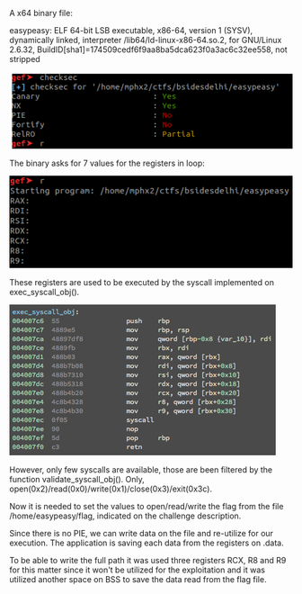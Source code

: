 A x64 binary file:

easypeasy: ELF 64-bit LSB executable, x86-64, version 1 (SYSV), dynamically linked, interpreter /lib64/ld-linux-x86-64.so.2, 
for GNU/Linux 2.6.32, BuildID[sha1]=174509cedf6f9aa8ba5dca623f0a3ac6c32ee558, not stripped

![checksec](checksec.png)

The binary asks for 7 values for the registers in loop: 

![exec](exec.png)

These registers are used to be executed by the syscall implemented on exec_syscall_obj(). 

![exec_syscall_obj](exec_syscall_obj.png)

However, only few syscalls are available, those are been filtered by the function validate_syscall_obj().
Only, open(0x2)/read(0x0)/write(0x1)/close(0x3)/exit(0x3c).

Now it is needed to set the values to open/read/write the flag from the file /home/easypeasy/flag, indicated on the challenge description.

Since there is no PIE, we can write data on the file and re-utilize for our execution. The application is saving each data 
from the registers on .data.

To be able to write the full path it was used three registers RCX, R8 and R9 for this matter since it won't be utilized for the exploitation and it was utilized another space on BSS to save the data read from the flag file.

